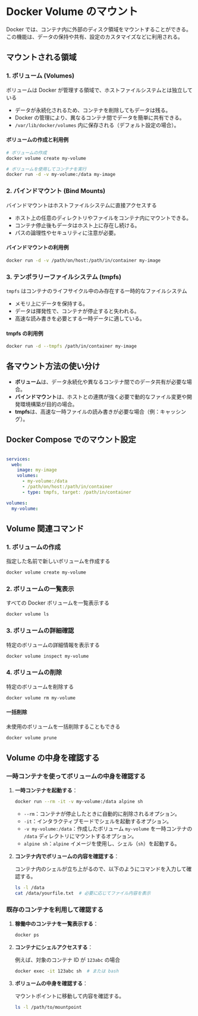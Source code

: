 # Docker Volume のマウント

Docker では、コンテナ内に外部のディスク領域をマウントすることができる。この機能は、データの保持や共有、設定のカスタマイズなどに利用される。

## マウントされる領域

### 1. ボリューム (Volumes)

ボリュームは Docker が管理する領域で、ホストファイルシステムとは独立している

- データが永続化されるため、コンテナを削除してもデータは残る。
- Docker の管理により、異なるコンテナ間でデータを簡単に共有できる。
- `/var/lib/docker/volumes` 内に保存される（デフォルト設定の場合）。

#### ボリュームの作成と利用例

```sh
# ボリュームの作成
docker volume create my-volume

# ボリュームを使用してコンテナを実行
docker run -d -v my-volume:/data my-image
```

### 2. バインドマウント (Bind Mounts)

バインドマウントはホストファイルシステムに直接アクセスする

- ホスト上の任意のディレクトリやファイルをコンテナ内にマウントできる。
- コンテナ停止後もデータはホスト上に存在し続ける。
- パスの論理性やセキュリティに注意が必要。

#### バインドマウントの利用例

```sh
docker run -d -v /path/on/host:/path/in/container my-image
```

### 3. テンポラリーファイルシステム (tmpfs)

`tmpfs` はコンテナのライフサイクル中のみ存在する一時的なファイルシステム

- メモリ上にデータを保持する。
- データは揮発性で、コンテナが停止すると失われる。
- 高速な読み書きを必要とする一時データに適している。

#### tmpfs の利用例

```sh
docker run -d --tmpfs /path/in/container my-image
```

## 各マウント方法の使い分け

- **ボリューム**は、データ永続化や異なるコンテナ間でのデータ共有が必要な場合。
- **バインドマウント**は、ホストとの連携が強く必要で動的なファイル変更や開発環境構築が目的の場合。
- **tmpfs**は、高速な一時ファイルの読み書きが必要な場合（例：キャッシング）。

## Docker Compose でのマウント設定

```yaml

services:
  web:
    image: my-image
    volumes:
      - my-volume:/data
      - /path/on/host:/path/in/container
      - type: tmpfs, target: /path/in/container

volumes:
  my-volume:
```

## Volume 関連コマンド

### 1. ボリュームの作成

指定した名前で新しいボリュームを作成する

```sh
docker volume create my-volume
```

### 2. ボリュームの一覧表示

すべての Docker ボリュームを一覧表示する

```sh
docker volume ls
```

### 3. ボリュームの詳細確認

特定のボリュームの詳細情報を表示する

```sh
docker volume inspect my-volume
```

### 4. ボリュームの削除

特定のボリュームを削除する

```sh
docker volume rm my-volume
```

#### 一括削除

未使用のボリュームを一括削除することもできる

```sh
docker volume prune
```

## Volume の中身を確認する

### 一時コンテナを使ってボリュームの中身を確認する

1. **一時コンテナを起動する**：

    ```sh
    docker run --rm -it -v my-volume:/data alpine sh
    ```

    - `--rm`：コンテナが停止したときに自動的に削除されるオプション。
    - `-it`：インタラクティブモードでシェルを起動するオプション。
    - `-v my-volume:/data`：作成したボリューム `my-volume` を一時コンテナの `/data` ディレクトリにマウントするオプション。
    - `alpine sh`：`alpine` イメージを使用し、シェル（`sh`）を起動する。

2. **コンテナ内でボリュームの内容を確認する**：

    コンテナ内のシェルが立ち上がるので、以下のようにコマンドを入力して確認する。

    ```sh
    ls -l /data
    cat /data/yourfile.txt  # 必要に応じてファイル内容を表示
    ```

### 既存のコンテナを利用して確認する

1. **稼働中のコンテナを一覧表示する**：

    ```sh
    docker ps
    ```

2. **コンテナにシェルアクセスする**：

    例えば、対象のコンテナ ID が `123abc` の場合

    ```sh
    docker exec -it 123abc sh  # または bash
    ```

3. **ボリュームの中身を確認する**：

    マウントポイントに移動して内容を確認する。

    ```sh
    ls -l /path/to/mountpoint
    ```

